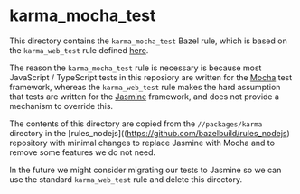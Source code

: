 # karma_mocha_test

This directory contains the `karma_mocha_test` Bazel rule, which is based on the `karma_web_test`
rule defined
[here](https://github.com/bazelbuild/rules_nodejs/blob/374f56ff442e9d2a82fb0c0773db5e734afd4bee/packages/karma/karma_web_test.bzl#L330).

The reason the `karma_mocha_test` rule is necessary is because most JavaScript / TypeScript tests
in this reposiory are written for the [Mocha](https://mochajs.org/) test framework, whereas the
`karma_web_test` rule makes the hard assumption that tests are written for the
[Jasmine](https://jasmine.github.io/) framework, and does not provide a mechanism to override this.

The contents of this directory are copied from the `//packages/karma` directory in the
[rules_nodejs]((https://github.com/bazelbuild/rules_nodejs) repository with minimal changes to
replace Jasmine with Mocha and to remove some features we do not need.

In the future we might consider migrating our tests to Jasmine so we can use the standard
`karma_web_test` rule and delete this directory.
